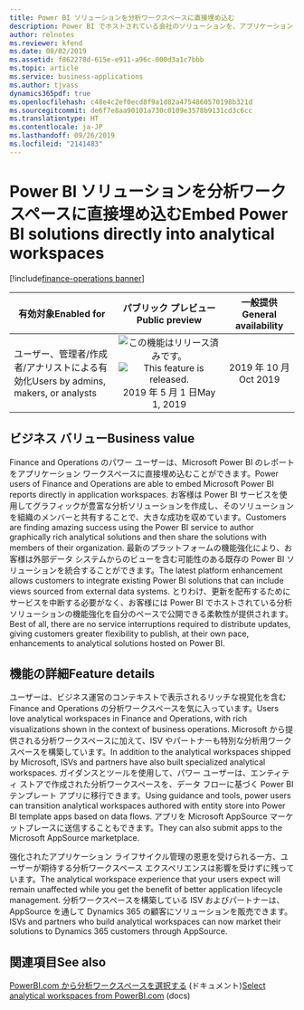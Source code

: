 ```yaml
---
title: Power BI ソリューションを分析ワークスペースに直接埋め込む
description: Power BI でホストされている会社のソリューションを、アプリケーション ワークスペースに直接埋め込みます
author: relnotes
ms.reviewer: kfend
ms.date: 08/02/2019
ms.assetid: f862278d-615e-e911-a96c-000d3a1c7bbb
ms.topic: article
ms.service: business-applications
ms.author: tjvass
dynamics365pdf: true
ms.openlocfilehash: c48e4c2ef0ecd8f9a1d82a4754860570198b321d
ms.sourcegitcommit: de6f7e8aa90101a730c0109e3578b9131cd3c6cc
ms.translationtype: HT
ms.contentlocale: ja-JP
ms.lasthandoff: 09/26/2019
ms.locfileid: "2141483"
---
```

# <a name="embed-power-bi-solutions-directly-into-analytical-workspaces"></a><span data-ttu-id="8679b-103">Power BI ソリューションを分析ワークスペースに直接埋め込む</span><span class="sxs-lookup"><span data-stu-id="8679b-103">Embed Power BI solutions directly into analytical workspaces</span></span>
[!include[finance-operations banner](../includes/finance-operations.md)]

| <span data-ttu-id="8679b-104">有効対象</span><span class="sxs-lookup"><span data-stu-id="8679b-104">Enabled for</span></span>    |  <span data-ttu-id="8679b-105">パブリック プレビュー</span><span class="sxs-lookup"><span data-stu-id="8679b-105">Public preview</span></span> | <span data-ttu-id="8679b-106">一般提供</span><span class="sxs-lookup"><span data-stu-id="8679b-106">General availability</span></span> | 
| ---------- | :----------: |:----------: |
|<span data-ttu-id="8679b-107">ユーザー、管理者/作成者/アナリストによる有効化</span><span class="sxs-lookup"><span data-stu-id="8679b-107">Users by admins, makers, or analysts</span></span>|<span data-ttu-id="8679b-108">![この機能はリリース済みです。](/dynamics365-release-plan/media/green-checkmark.png "この機能はリリース済みです。")</span><span class="sxs-lookup"><span data-stu-id="8679b-108">![This feature is released.](/dynamics365-release-plan/media/green-checkmark.png "This feature is released.")</span></span> <span data-ttu-id="8679b-109">2019 年 5 月 1 日</span><span class="sxs-lookup"><span data-stu-id="8679b-109">May 1, 2019</span></span>| <span data-ttu-id="8679b-110">2019 年 10 月</span><span class="sxs-lookup"><span data-stu-id="8679b-110">Oct 2019</span></span>|


## <a name="business-value"></a><span data-ttu-id="8679b-111">ビジネス バリュー</span><span class="sxs-lookup"><span data-stu-id="8679b-111">Business value</span></span>
<!-- bv start -->
<span data-ttu-id="8679b-112">Finance and Operations のパワー ユーザーは、Microsoft Power BI のレポートをアプリケーション ワークスペースに直接埋め込むことができます。</span><span class="sxs-lookup"><span data-stu-id="8679b-112">Power users of Finance and Operations are able to embed Microsoft Power BI reports directly in application workspaces.</span></span> <span data-ttu-id="8679b-113">お客様は Power BI サービスを使用してグラフィックが豊富な分析ソリューションを作成し、そのソリューションを組織のメンバーと共有することで、大きな成功を収めています。</span><span class="sxs-lookup"><span data-stu-id="8679b-113">Customers are finding amazing success using the Power BI service to author graphically rich analytical solutions and then share the solutions with members of their organization.</span></span> <span data-ttu-id="8679b-114">最新のプラットフォームの機能強化により、お客様は外部データ システムからのビューを含む可能性のある既存の Power BI ソリューションを統合することができます。</span><span class="sxs-lookup"><span data-stu-id="8679b-114">The latest platform enhancement allows customers to integrate existing Power BI solutions that can include views sourced from external data systems.</span></span> <span data-ttu-id="8679b-115">とりわけ、更新を配布するためにサービスを中断する必要がなく、お客様には Power BI でホストされている分析ソリューションの機能強化を自分のペースで公開できる柔軟性が提供されます。</span><span class="sxs-lookup"><span data-stu-id="8679b-115">Best of all, there are no service interruptions required to distribute updates, giving customers greater flexibility to publish, at their own pace, enhancements to analytical solutions hosted on Power BI.</span></span>
<!-- bv end -->



## <a name="feature-details"></a><span data-ttu-id="8679b-116">機能の詳細</span><span class="sxs-lookup"><span data-stu-id="8679b-116">Feature details</span></span>
<!--feature detail start -->
<span data-ttu-id="8679b-117">ユーザーは、ビジネス運営のコンテキストで表示されるリッチな視覚化を含む Finance and Operations の分析ワークスペースを気に入っています。</span><span class="sxs-lookup"><span data-stu-id="8679b-117">Users love analytical workspaces in Finance and Operations, with rich visualizations shown in the context of business operations.</span></span> <span data-ttu-id="8679b-118">Microsoft から提供される分析ワークスペースに加えて、ISV やパートナーも特別な分析用ワークスペースを構築しています。</span><span class="sxs-lookup"><span data-stu-id="8679b-118">In addition to the analytical workspaces shipped by Microsoft, ISVs and partners have also built specialized analytical workspaces.</span></span> <span data-ttu-id="8679b-119">ガイダンスとツールを使用して、パワー ユーザーは、エンティティ ストアで作成された分析ワークスペースを、データ フローに基づく Power BI テンプレート アプリに移行できます。</span><span class="sxs-lookup"><span data-stu-id="8679b-119">Using guidance and tools, power users can transition analytical workspaces authored with entity store into Power BI template apps based on data flows.</span></span> <span data-ttu-id="8679b-120">アプリを Microsoft AppSource マーケットプレースに送信することもできます。</span><span class="sxs-lookup"><span data-stu-id="8679b-120">They can also submit apps to the Microsoft AppSource marketplace.</span></span> 

<span data-ttu-id="8679b-121">強化されたアプリケーション ライフサイクル管理の恩恵を受けられる一方、ユーザーが期待する分析ワークスペース エクスペリエンスは影響を受けずに残っています。</span><span class="sxs-lookup"><span data-stu-id="8679b-121">The analytical workspace experience that your users expect will remain unaffected while you get the benefit of better application lifecycle management.</span></span> <span data-ttu-id="8679b-122">分析ワークスペースを構築している ISV およびパートナーは、AppSource を通して Dynamics 365 の顧客にソリューションを販売できます。</span><span class="sxs-lookup"><span data-stu-id="8679b-122">ISVs and partners who build analytical workspaces can now market their solutions to Dynamics 365 customers through AppSource.</span></span>
<!--feature detail end -->












## <a name="see-also"></a><span data-ttu-id="8679b-123">関連項目</span><span class="sxs-lookup"><span data-stu-id="8679b-123">See also</span></span>

<span data-ttu-id="8679b-124">[PowerBI.com から分析ワークスペースを選択する](https://docs.microsoft.com/dynamics365/unified-operations/dev-itpro/analytics/select-analytical-workspace) (ドキュメント)</span><span class="sxs-lookup"><span data-stu-id="8679b-124">[Select analytical workspaces from PowerBI.com](https://docs.microsoft.com/dynamics365/unified-operations/dev-itpro/analytics/select-analytical-workspace) (docs)</span></span>
